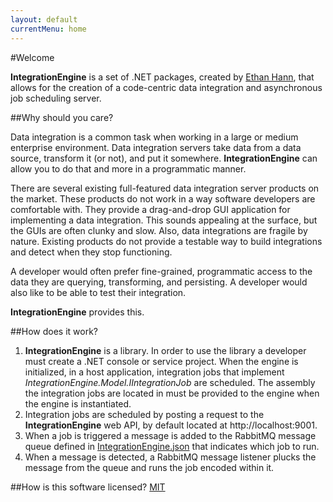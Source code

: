 ```yaml
---
layout: default
currentMenu: home
---
```


#Welcome

__IntegrationEngine__ is a set of .NET packages, created by [Ethan Hann](http://ethanhann.com), that allows for the 
creation of a code-centric data integration and asynchronous job scheduling server.
 
##Why should you care?

Data integration is a common task when working in a large or medium enterprise environment.
Data integration servers take data from a data source, transform it (or not), and put it somewhere. 
__IntegrationEngine__ can allow you to do that and more in a programmatic manner.

There are several existing full-featured data integration server products on the market.
These products do not work in a way software developers are comfortable with.
They provide a drag-and-drop GUI application for implementing a data integration.
This sounds appealing at the surface, but the GUIs are often clunky and slow.
Also, data integrations are fragile by nature. 
Existing products do not provide a testable way to build integrations and detect when they stop functioning.

A developer would often prefer fine-grained, programmatic access to the data they are querying, transforming, and persisting.
A developer would also like to be able to test their integration.

__IntegrationEngine__ provides this.

##How does it work?
 
1. __IntegrationEngine__ is a library. In order to use the library a developer must create a .NET console or service project.
When the engine is initialized, in a host application, integration jobs that implement 
_IntegrationEngine.Model.IIntegrationJob_ are scheduled. 
The assembly the integration jobs are located in must be provided to the engine when the engine is instantiated.
1. Integration jobs are scheduled by posting a request to the __IntegrationEngine__ web API, 
by default located at http://localhost:9001.
1. When a job is triggered a message is added to the RabbitMQ message queue defined in [IntegrationEngine.json](configuration.html) that indicates which job to run.
1. When a message is detected, a RabbitMQ message listener plucks the message from the queue and runs the job encoded within it.

##How is this software licensed?
[MIT](https://github.com/ethanhann/IntegrationEngine/blob/master/LICENSE)
